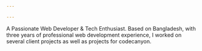 ```yaml
---

---
```


<p class="text-lg">A Passionate Web Developer & Tech Enthusiast. Based on Bangladesh, with three years of professional web development experience,  I worked on several client projects as well as projects for codecanyon.</p>